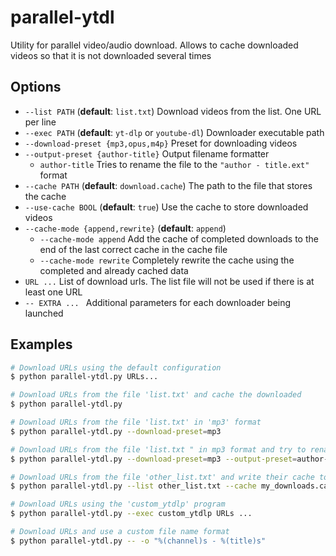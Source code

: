 
# parallel-ytdl

Utility for parallel video/audio download. Allows to cache downloaded videos so that it is not downloaded several times

## Options

- `--list PATH` (**default**: `list.txt`) Download videos from the list. One URL per line
- `--exec PATH` (**default**: `yt-dlp` or `youtube-dl`) Downloader executable path
- `--download-preset {mp3,opus,m4p}` Preset for downloading videos
- `--output-preset {author-title}` Output filename formatter
	- `author-title` Tries to rename the file to the `"author - title.ext"` format
- `--cache PATH` (**default**: `download.cache`) The path to the file that stores the cache
- `--use-cache BOOL` (**default**: `true`) Use the cache to store downloaded videos
- `--cache-mode {append,rewrite}` (**default**: `append`)
	- `--cache-mode append` Add the cache of completed downloads to the end of the last correct cache in the cache file
	- `--cache-mode rewrite` Completely rewrite the cache using the completed and already cached data
- `URL ...` List of download urls. The list file will not be used if there is at least one URL
- `-- EXTRA ... ` Additional parameters for each downloader being launched

## Examples

```bash
# Download URLs using the default configuration
$ python parallel-ytdl.py URLs...

# Download URLs from the file 'list.txt' and cache the downloaded
$ python parallel-ytdl.py

# Download URLs from the file 'list.txt' in 'mp3' format
$ python parallel-ytdl.py --download-preset=mp3

# Download URLs from the file 'list.txt " in mp3 format and try to rename them in the format of the name 'author - title'
$ python parallel-ytdl.py --download-preset=mp3 --output-preset=author-title

# Download URLs from the file 'other_list.txt' and write their cache to 'my_downloads.cache'
$ python parallel-ytdl.py --list other_list.txt --cache my_downloads.cache

# Download URLs using the 'custom_ytdlp' program
$ python parallel-ytdl.py --exec custom_ytdlp URLs ...

# Download URLs and use a custom file name format
$ python parallel-ytdl.py -- -o "%(channel)s - %(title)s"
```
